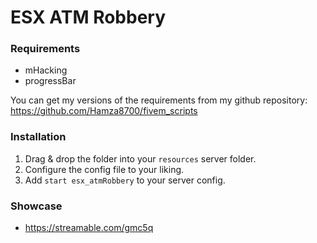 # ESX ATM Robbery

### Requirements
- mHacking  
- progressBar

You can get my versions of the requirements from my github repository:
https://github.com/Hamza8700/fivem_scripts

### Installation
1) Drag & drop the folder into your `resources` server folder.
2) Configure the config file to your liking.
3) Add `start esx_atmRobbery` to your server config.

### Showcase
- https://streamable.com/gmc5q